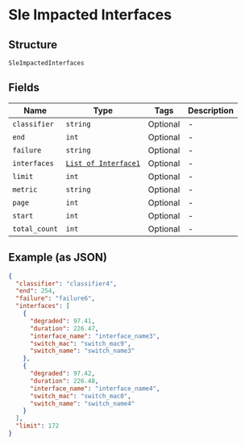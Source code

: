 
# Sle Impacted Interfaces

## Structure

`SleImpactedInterfaces`

## Fields

| Name | Type | Tags | Description |
|  --- | --- | --- | --- |
| `classifier` | `string` | Optional | - |
| `end` | `int` | Optional | - |
| `failure` | `string` | Optional | - |
| `interfaces` | [`List of Interface1`](../../doc/models/interface-1.md) | Optional | - |
| `limit` | `int` | Optional | - |
| `metric` | `string` | Optional | - |
| `page` | `int` | Optional | - |
| `start` | `int` | Optional | - |
| `total_count` | `int` | Optional | - |

## Example (as JSON)

```json
{
  "classifier": "classifier4",
  "end": 254,
  "failure": "failure6",
  "interfaces": [
    {
      "degraded": 97.41,
      "duration": 226.47,
      "interface_name": "interface_name3",
      "switch_mac": "switch_mac9",
      "switch_name": "switch_name3"
    },
    {
      "degraded": 97.42,
      "duration": 226.48,
      "interface_name": "interface_name4",
      "switch_mac": "switch_mac0",
      "switch_name": "switch_name4"
    }
  ],
  "limit": 172
}
```


